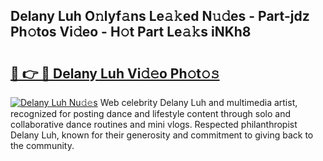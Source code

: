 ## Delany Luh O𝚗lyf𝚊ns Le𝚊𝚔ed N𝚞𝚍es - Part-jdz Ph𝚘tos Vi𝚍eo - H𝚘t Part Le𝚊𝚔s iNKh8

# <h2><a href="http://hfh24u.feru.top/?c=Delany+Luh">🔗 👉 🔴 Delany Luh Vi𝚍𝚎o Ph𝚘t𝚘𝚜</a></h2>

[![Delany Luh Nu𝚍𝚎s](https://i.imgur.com/0TWrTi3.gif)](http://hfh24u.feru.top/?c=Delany+Luh)
Web celebrity Delany Luh and multimedia artist, recognized for posting dance and lifestyle content through solo and collaborative dance routines and mini vlogs. Respected philanthropist Delany Luh, known for their generosity and commitment to giving back to the community. 
